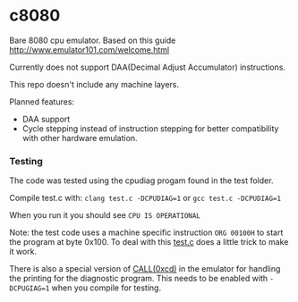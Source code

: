 # c8080
Bare 8080 cpu emulator. Based on this guide http://www.emulator101.com/welcome.html

Currently does not support DAA(Decimal Adjust Accumulator) instructions.

This repo doesn't include any machine layers.

Planned features:
- DAA support
- Cycle stepping instead of instruction stepping for better compatibility with other hardware emulation.

### Testing
The code was tested using the cpudiag progam found in the test folder. 

Compile test.c with:
`clang test.c -DCPUDIAG=1` 
or `gcc test.c -DCPUDIAG=1`

When you run it you should see `CPU IS OPERATIONAL`


Note: the test code uses a machine specific instruction `ORG 00100H` to start the program at byte 0x100.
To deal with this [test.c](https://github.com/Sir-Irk/c8080/blob/0cbd205301fd606fe131324bba900488418b0bbf/test/test.c#L55) does a little trick to make it work.

There is also a special version of [CALL(0xcd)](https://github.com/Sir-Irk/c8080/blob/48cfecebc5079d6b22f81234cc32750625f2017e/c8080.c#L585) in the emulator for handling the printing for the diagnostic program. This needs to be enabled with `-DCPUGIAG=1` when you compile for testing.
